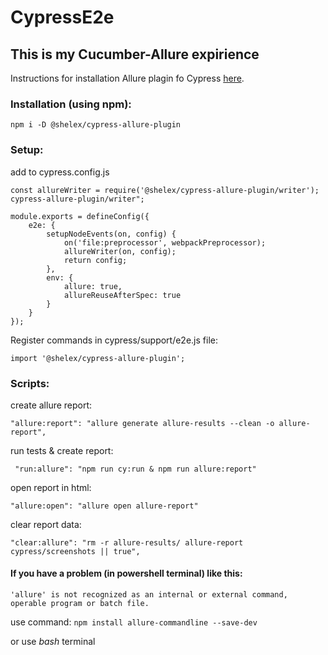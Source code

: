 # CypressE2e

## This is my Cucumber-Allure expirience

Instructions for installation Allure plagin fo Cypress [here](https://github.com/Shelex/cypress-allure-plugin).

### Installation (using npm):

`npm i -D @shelex/cypress-allure-plugin`

### Setup:

add to cypress.config.js

```
const allureWriter = require('@shelex/cypress-allure-plugin/writer');
cypress-allure-plugin/writer";

module.exports = defineConfig({
    e2e: {
        setupNodeEvents(on, config) {
            on('file:preprocessor', webpackPreprocessor);
            allureWriter(on, config);
            return config;
        },
        env: {
            allure: true,
            allureReuseAfterSpec: true
        }
    }
});
```

Register commands in cypress/support/e2e.js file:

`import '@shelex/cypress-allure-plugin';`

### Scripts:

create allure report:

```
"allure:report": "allure generate allure-results --clean -o allure-report",
```

run tests & create report:

```
 "run:allure": "npm run cy:run & npm run allure:report"
```

open report in html:

```
"allure:open": "allure open allure-report"
```

clear report data:

```
"clear:allure": "rm -r allure-results/ allure-report cypress/screenshots || true",
```

#### If you have a problem (in powershell terminal) like this:

```
'allure' is not recognized as an internal or external command,
operable program or batch file.
```

use command:
`npm install allure-commandline --save-dev`

or use _bash_ terminal
